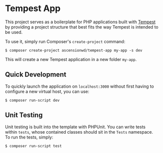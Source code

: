# Tempest App

This project serves as a boilerplate for PHP applications built with
[Tempest](https://github.com/ascensionwd/tempest) by providing a project
structure that best fits the way Tempest is intended to be used.

To use it, simply run Composer's `create-project` command:

    $ composer create-project ascensionwd/tempest-app my-app -s dev

This will create a new Tempest application in a new folder `my-app`.

## Quick Development

To quickly launch the application on `localhost:3000` without first having to
configure a new virtual host, you can use:

    $ composer run-script dev

## Unit Testing

Unit testing is built into the template with PHPUnit. You can write tests within
`tests`, whose contained classes should sit in the `Tests` namespace. To run
the tests, simply:

    $ composer run-script test